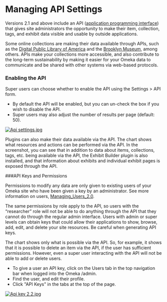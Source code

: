 

Managing API Settings
=====================



Versions 2.1 and above include an API ([application programming
interface](http://en.wikipedia.org/wiki/Application_programming_interface))
that gives site administrators the opportunity to make their item,
collection, tags, and exhibit data visible and usable by outside
applications.

Some online collections are making their data available through APIs,
such as the [Digital Public Library of
America](http://dp.la/info/developers/codex/) and the [Brooklyn
Museum](http://www.brooklynmuseum.org/opencollection/api/), among
others. APIs make your collections more accessible, and also contribute
to the long-term sustainability by making it easier for your Omeka data
to communicate and be shared with other systems via web-based protocols.


### Enabling the API 

Super users can choose whether to enable the API using the Settings &gt;
API form.

-   By default the API will be enabled, but you can un-check the box if
    you wish to disable the API.
-   Super users may also adjust the number of results per page
    (default: 50).

[![Api
settings.jpg](https://omeka.org/c/images/thumb/e/eb/Api_settings.jpg/400px-Api_settings.jpg)](https://omeka.org/codex/File:Api_settings.jpg)

Plugins can also make their data available via the API. The chart shows
what resources and actions can be performed via the API. In the
screenshot, you can see that in addition to data about items,
collections, tags, etc. being available via the API, the Exhibit Builder
plugin is also installed, and that information about exhibits and
individual exhibit pages is exposed through the API.

###API Keys and Permissions

Permissions to modify any data are only given to existing users of your
Omeka site who have been given a key by an administrator. See more
information on users,
[Managing\_Users\_2.0](Managing_Users_2.0.html "Managing Users 2.0").

The same permissions by role apply to the API, so users with the
“researcher” role will not be able to do anything through the API that
they cannot do through the regular admin interface. Users with admin or
super levels can obtain keys that could allow their applications to
show, browse, add, edit, and delete your site resources. Be careful when
generating API keys.

The chart shows only what is possible via the API. So, for example, it
shows that it is possible to delete an item via the API, if the user has
sufficient permissions. However, even a super user interacting with the
API will not be able to add or delete users.

-   To give a user an API key, click on the Users tab in the top
    navigation bar when logged into the Omeka /admin.
-   Find the user, and edit their profile.
-   Click "API Keys" in the tabs at the top of the page.

[![Api key
2.2.jpg](https://omeka.org/c/images/3/39/Api_key_2.2.jpg)](https://omeka.org/codex/File:Api_key_2.2.jpg)
